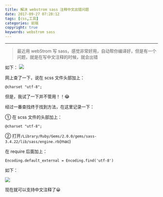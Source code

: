 ```yaml
---
title: 解决 webstrom sass 注释中文出错问题
date: 2017-09-27 07:28:12
tags: [css,工具]
categories: 前端
copyright: true
keywords: webstrom sass
---
```


----

>最近用 webStrom 写 sass，感觉非常好用，自动帮你编译好，但是有一个问题，就是在写中文注释的时候，就会出错

<!--more-->

如下：
![](http://upload-images.jianshu.io/upload_images/5308475-95a3cfb869f7aa79.jpg?imageMogr2/auto-orient/strip%7CimageView2/2/w/1240)

网上查了一下，说在 scss 文件头部加上：

```
@charset "utf-8";
```

但是，我试了一下并不管用！！😂

经过一番查找终于找到方法，在这里记录一下：

① 在 scss 文件的头部加上：

```
@charset "utf-8";
```

② 打开`/Library/Ruby/Gems/2.0.0/gems/sass-3.4.22/lib/sass/engine.rb`(mac)

在 require 后面加上：

```
Encoding.default_external = Encoding.find('utf-8')
```

如下：

![](http://upload-images.jianshu.io/upload_images/5308475-26193cd4cb4b4746.jpg?imageMogr2/auto-orient/strip%7CimageView2/2/w/1240)

现在就可以支持中文注释了😀


